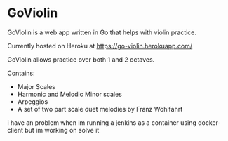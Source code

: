 # GoViolin

GoViolin is a web app written in Go that helps with violin practice.

Currently hosted on Heroku at https://go-violin.herokuapp.com/

GoViolin allows practice over both 1 and 2 octaves.

Contains:
* Major Scales
* Harmonic and Melodic Minor scales
* Arpeggios
* A set of two part scale duet melodies by Franz Wohlfahrt


i have an problem when im running a jenkins as a container using docker-client 
but im working on solve it 

